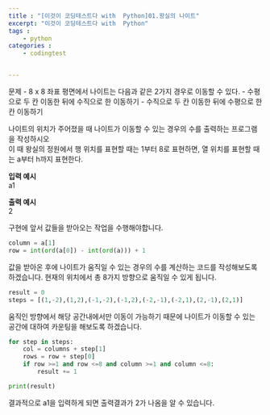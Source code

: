 ```yaml
---
title : "[이것이 코딩테스트다 with  Python]01.왕실의 나이트"
excerpt: "이것이 코딩테스트다 with  Python"
tags : 
    - python
categories : 
    - codingtest


---
```

문제
    - 8 x 8  좌표 평면에서 나이트는 다음과 같은 2가지 경우로 이동할 수 있다.
    - 수평으로 두 칸 이동한 뒤에 수직으로 한 이동하기
    - 수직으로 두 칸 이동한 뒤에 수평으로 한 칸 이동하기

나이트의 위치가 주어졌을 때 나이트가 이동할 수 있는 경우의 수를 출력하는 프로그램을 작성하시오 <br>
이 때 왕실의 정원에서 행 위치를 표현할 때는 1부터 8로 표현하면, 열 위치를 표현할 때는 a부터 h까지 표현한다. <br>

<b> 입력 예시 </b> <br>
a1 <br>

<b> 출력 예시 </b> <br>
2

구현에 앞서 값들을 받아오는 작업을 수행해야합니다. <br>


```python
column = a[1]
row = int(ord(a[0]) - int(ord(a))) + 1
```

값을 받아온 후에 나이트가 움직일 수 있는 경우의 수를 계산하는 코드를 작성해보도록 하겠습니다.
현재의 위치에서 총 8가지 방향으로 움직일 수 있게 됩니다.

```python
result = 0
steps = [(1,-2),(1,2),(-1,-2),(-1,2),(-2,-1),(-2,1),(2,-1),(2,1)]
```

움직인 방향에서 해당 공간내에서만 이동이 가능하기 때문에 나이트가 이동할 수 있는 공간에 대하여 카운팅을
해보도록 하겠습니다.

```python
for step in steps:
    col = columns + step[1]
    rows = row + step[0]
    if row >=1 and row <=8 and column >=1 and column <=8:
        result += 1

print(result)
```
결과적으로 a1을 입력하게 되면 출력결과가 2가 나옴을 알 수 있습니다.



